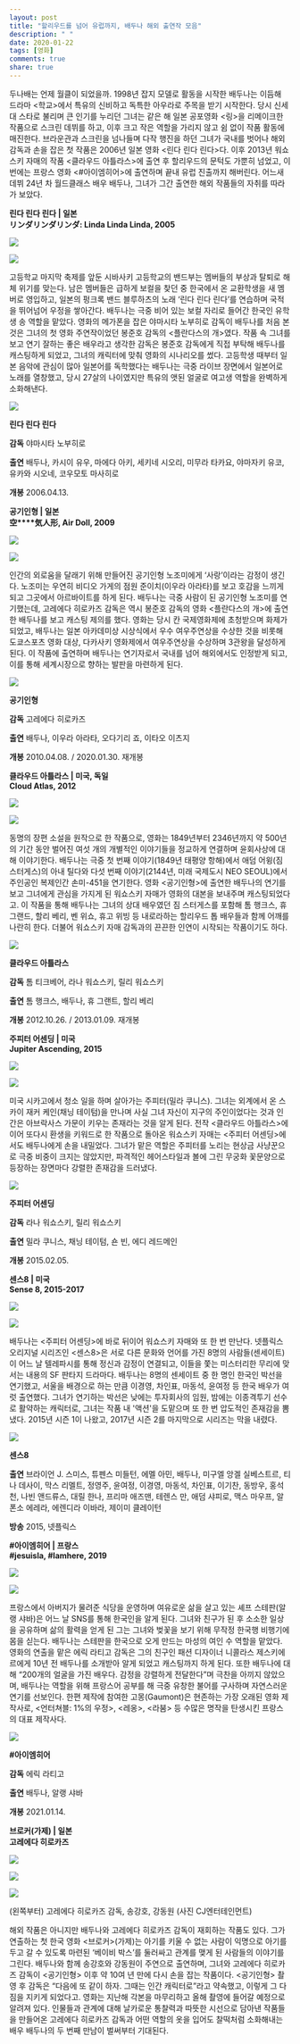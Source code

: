 ```yaml
---
layout: post
title: "할리우드를 넘어 유럽까지, 배두나 해외 출연작 모음"
description: " "
date: 2020-01-22
tags: [영화]
comments: true
share: true
---
```



두나배는 언제 월클이 되었을까. 1998년 잡지 모델로 활동을 시작한 배두나는 이듬해 드라마  <학교>에서 특유의 신비하고 독특한 아우라로 주목을 받기 시작한다. 당시 신세대 스타로 불리며 큰 인기를 누리던 그녀는 같은 해 일본 공포영화  <링>을 리메이크한 작품으로 스크린 데뷔를 하고, 이후 크고 작은 역할을 가리지 않고 쉼 없이 작품 활동에 매진한다. 브라운관과 스크린을 넘나들며 다작 행진을 하던 그녀가 국내를 벗어나 해외 감독과 손을 잡은 첫 작품은  2006년 일본 영화  <린다 린다 린다>다. 이후  2013년 워쇼스키 자매의 작품 <클라우드 아틀라스>에 출연 후 할리우드의 문턱도 가뿐히 넘었고, 이번에는 프랑스 영화  <#아이엠히어>에 출연하며 끝내 유럽 진출까지 해버린다. 어느새 데뷔 24년 차 월드클래스 배우 배두나, 그녀가 그간 출연한 해외 작품들의 자취를 따라가 보았다.

**린다 린다 린다 | 일본**  
**リンダリンダリンダ: Linda Linda Linda, 2005**  

![](https://post-phinf.pstatic.net/MjAyMTAxMTRfNTgg/MDAxNjEwNjE2NTc1MTAy.4PbmrcHxIq0_EiAlQpaQesj2dHJOfPCtBs8UK_G5qEEg.9h7HOrIxHg__SxTi_q7OtscN3B224NHYekrTn8UgVEAg.JPEG/2005_%EB%A6%B0%EB%8B%A4%EB%A6%B0%EB%8B%A4%EB%A6%B0%EB%8B%A42.jpg?type=w1200)

![](https://post-phinf.pstatic.net/MjAyMTAxMTRfMTcx/MDAxNjEwNjE2NTc1MTQz.6obmFZ08tJv5wx1znUSVRdkMDxns2AMHnK9siDdGqkwg.m3sL8-wBo_DYyiIEJaJGH81k82Go1Jfc1HXKwJM_PKwg.JPEG/2005_%EB%A6%B0%EB%8B%A4%EB%A6%B0%EB%8B%A4%EB%A6%B0%EB%8B%A4.jpg?type=w1200)

고등학교 마지막 축제를 앞둔 시바사키 고등학교의 밴드부는 멤버들의 부상과 탈퇴로 해체 위기를 맞는다. 남은 멤버들은 급하게 보컬을 찾던 중 한국에서 온 교환학생을 새 멤버로 영입하고, 일본의 펑크록 밴드 블루하츠의 노래  ‘린다 린다 린다’를 연습하며 국적을 뛰어넘어 우정을 쌓아간다. 배두나는 극중 비어 있는 보컬 자리로 들어간 한국인 유학생 송 역할을 맡았다. 영화의 메가폰을 잡은 야마시타 노부히로 감독이 배두나를 처음 본 것은 그녀의 첫 영화 주연작이었던 봉준호 감독의 <플란다스의 개>였다. 작품 속 그녀를 보고 연기 잘하는 좋은 배우라고 생각한 감독은 봉준호 감독에게 직접 부탁해 배두나를 캐스팅하게 되었고, 그녀의 캐릭터에 맞춰 영화의 시나리오를 썼다. 고등학생 때부터 일본 음악에 관심이 많아 일본어를 독학했다는 배두나는 극중 라이브 장면에서 일본어로 노래를 열창했고, 당시  27살의 나이였지만 특유의 앳된 얼굴로 여고생 역할을 완벽하게 소화해낸다.

![](https://ssl.pstatic.net/imgmovie/mdi/mit110/0435/D3507-00.jpg)

**린다 린다 린다**

**감독**  야마시타 노부히로

**출연**  배두나, 카시이 유우, 마에다 아키, 세키네 시오리, 미무라 타카요, 야마자키 유코, 유카와 시오네, 코우모토 마사히로

**개봉**  2006.04.13.

[](https://movie.naver.com/movie/bi/mi/basic.nhn?code=43507)

**공기인형 | 일본**  
**空****気人形, Air Doll, 2009**  

![](https://post-phinf.pstatic.net/MjAyMTAxMTRfMjQ0/MDAxNjEwNjE2NTc1MTM1.Vhx_q9HJAQ4bdVPBqm6mZKkJfGHbCnwzjnOjQt9-8dEg.Nj5zdYoSL40lM_piA7UNvh8l1GvchH3ov5j8IfyRYA4g.JPEG/2009_%EA%B3%B5%EA%B8%B0%EC%9D%B8%ED%98%953.jpg?type=w1200)

![](https://post-phinf.pstatic.net/MjAyMTAxMTRfMjk0/MDAxNjEwNjE2NTc1MTI1.mj85q21jMLg3MU9GyrtOyJsn8upho_OmmvrlqXS240sg.fYNOh38N6l_SLAaCYl7XFQY4WYi-A8OuAWMR2TwBDDwg.JPEG/2009_%EA%B3%B5%EA%B8%B0%EC%9D%B8%ED%98%954.jpg?type=w1200)

인간의 외로움을 달래기 위해 만들어진 공기인형 노조미에게  ‘사랑’이라는 감정이 생긴다. 노조미는 우연히 비디오 가게의 점원 준이치(이우라 아라타)를 보고 호감을 느끼게 되고 그곳에서 아르바이트를 하게 된다. 배두나는 극중 사람이 된 공기인형 노조미를 연기했는데, 고레에다 히로카즈 감독은 역시 봉준호 감독의 영화  <플란다스의 개>에 출연한 배두나를 보고 캐스팅 제의를 했다. 영화는 당시 칸 국제영화제에 초청받으며 화제가 되었고, 배두나는 일본 아카데미상 시상식에서 우수 여우주연상을 수상한 것을 비롯해 도쿄스포츠 영화 대상,  다카사키 영화제에서 여우주연상을 수상하며  3관왕을 달성하게 된다. 이 작품에 출연하며 배두나는 연기자로서 국내를 넘어 해외에서도 인정받게 되고, 이를 통해 세계시장으로 향하는 발판을 마련하게 된다.

![](https://ssl.pstatic.net/imgmovie/mdi/mit110/0520/52075_P84_153341.jpg)

**공기인형**

**감독**  고레에다 히로카즈

**출연**  배두나, 이우라 아라타, 오다기리 죠, 이타오 이츠지

**개봉**  2010.04.08.  /  2020.01.30. 재개봉

[](https://movie.naver.com/movie/bi/mi/basic.nhn?code=52075)

**클라우드 아틀라스 | 미국, 독일**  
**Cloud Atlas, 2012**  

![](https://post-phinf.pstatic.net/MjAyMTAxMTRfNjQg/MDAxNjEwNjE2NTc1MzY5.54QAGa77btFoWa9rP9mLwIi2yygKTf0n2AGmFPS7_QAg.4gxgJ_61WlSca0k2bT-n8h7-CkUnQ8uALN-zYorBvtUg.JPEG/2012_%ED%81%B4%EB%9D%BC%EC%9A%B0%EB%93%9C%EC%95%84%ED%8B%80%EB%9D%BC%EC%8A%A4.jpg?type=w1200)

![](https://post-phinf.pstatic.net/MjAyMTAxMTRfMjcw/MDAxNjEwNjE2NTc1Mzk1.UoXystLWtoPgojw4DaTbONdBMFuUwKXbq1clOOhgEfgg.zJkUVwhct771h2mtTd6uD8cvmvO5WoylnBx0PNz9ujUg.JPEG/2012_%ED%81%B4%EB%9D%BC%EC%9A%B0%EB%93%9C%EC%95%84%ED%8B%80%EB%9D%BC%EC%8A%A42.jpg?type=w1200)

동명의 장편 소설을 원작으로 한 작품으로, 영화는 1849년부터  2346년까지 약  500년의 기간 동안 벌어진 여섯 개의 개별적인 이야기들을 정교하게 연결하며 윤회사상에 대해 이야기한다. 배두나는 극중 첫 번째 이야기(1849년 태평양 항해)에서 애덤 어윙(짐 스터게스)의 아내 틸다와 다섯 번째 이야기(2144년, 미래 국제도시 NEO SEOUL)에서 주인공인 복제인간 손미-451을 연기한다. 영화  <공기인형>에 출연한 배두나의 연기를 보고 그녀에게 관심을 가지게 된 워쇼스키 자매가 영화의 대본을 보내주며 캐스팅되었다고.  이 작품을 통해 배두나는 그녀의 상대 배우였던 짐 스터게스를 포함해 톰 행크스, 휴 그랜드, 할리 베리, 벤 위쇼,  휴고 위빙 등 내로라하는 할리우드 톱 배우들과 함께 어깨를 나란히 한다. 더불어 워쇼스키 자매 감독과의 끈끈한 인연이 시작되는 작품이기도 하다.

![](https://ssl.pstatic.net/imgmovie/mdi/mit110/0823/82389_P89_103023.jpg)

**클라우드 아틀라스**

**감독**  톰 티크베어, 라나 워쇼스키, 릴리 워쇼스키

**출연**  톰 행크스, 배두나, 휴 그랜트, 할리 베리

**개봉**  2012.10.26.  /  2013.01.09. 재개봉

[](https://movie.naver.com/movie/bi/mi/basic.nhn?code=82389)

**주피터 어센딩 | 미국**  
**Jupiter Ascending, 2015**  

![](https://post-phinf.pstatic.net/MjAyMTAxMTRfNTYg/MDAxNjEwNjE2NTc1NDc3.bal7EtRGxIA__tN2MrddNCsgHIhCW9UebY_fD4bc5pAg.aIYD9fwBh5vFZoJuWx5drWSuGgZwiBnzhLTo7UpUPJ0g.JPEG/2015_%EC%A3%BC%ED%94%BC%ED%84%B0%EC%96%B4%EC%84%BC%EB%94%A92.jpg?type=w1200)

![](https://post-phinf.pstatic.net/MjAyMTAxMTRfMTg0/MDAxNjEwNjE2NTc1Mzk2.lQ4-dld1brEcK5xjjNQNSqs0E8BS2ATFn16c4m6z_U8g.useRAN5JKvpsok3TXSEAnK9nk4bh7H7bOutMF1dQoFgg.JPEG/2015_%EC%A3%BC%ED%94%BC%ED%84%B0%EC%96%B4%EC%84%BC%EB%94%A9.jpg?type=w1200)

미국 시카고에서 청소 일을 하며 살아가는 주피터(밀라 쿠니스). 그녀는 외계에서 온 스카이 재커 케인(채닝 테이텀)을 만나며 사실 그녀 자신이 지구의 주인이었다는 것과 인간은 아브락사스 가문이 키우는 존재라는 것을 알게 된다. 전작  <클라우드 아틀라스>에 이어 또다시 환생을 키워드로 한 작품으로 돌아온 워쇼스키 자매는  <주피터 어센딩>에서도 배두나에게 손을 내밀었다. 그녀가 맡은 역할은 주피터를 노리는 현상금 사냥꾼으로 극중 비중이 크지는 않았지만, 파격적인 헤어스타일과 볼에 그린 무궁화 꽃문양으로 등장하는 장면마다 강렬한 존재감을 드러냈다.

![](https://ssl.pstatic.net/imgmovie/mdi/mit110/0990/99096_P65_164753.jpg)

**주피터 어센딩**

**감독**  라나 워쇼스키, 릴리 워쇼스키

**출연**  밀라 쿠니스, 채닝 테이텀, 숀 빈, 에디 레드메인

**개봉**  2015.02.05.

[](https://movie.naver.com/movie/bi/mi/basic.nhn?code=99096)

**센스8 | 미국**  
**Sense 8, 2015-2017**  

![](https://post-phinf.pstatic.net/MjAyMTAxMTRfMjEz/MDAxNjEwNjE2NzQ5ODc1.RPX0qyek583s_parA931e9Em30UysdUMEzaD7zUHI0Yg.E5CMZQkQcbrB67ENvPlVlzVgfHOrmdGTswatpfYIOHcg.JPEG/2015_%EC%84%BC%EC%8A%A48_2.jpg?type=w1200)

![](https://post-phinf.pstatic.net/MjAyMTAxMTRfMjgw/MDAxNjEwNjE2NTc1NDQ1.9VcHxQAP97clsd0D4AUPZ_s5oqVoIYHSWIxi84iKKh8g.gMYb4luyeJjSb0Q_hsKspDfKH9KvZAlBFJrLMx-fKLog.JPEG/2015_%EC%84%BC%EC%8A%A48.jpg?type=w1200)

배두나는  <주피터 어센딩>에 바로 뒤이어 워쇼스키 자매와 또 한 번 만난다. 넷플릭스 오리지널 시리즈인  <센스8>은 서로 다른 문화와 언어를 가진  8명의 사람들(센세이트)이 어느 날 텔레파시를 통해 정신과 감정이 연결되고, 이들을 쫓는 미스터리한 무리에 맞서는 내용의  SF 판타지 드라마다. 배두나는  8명의 센세이트 중 한 명인 한국인 박선을 연기했고, 서울을 배경으로 하는 만큼 이경영, 차인표, 마동석, 윤여정 등 한국 배우가 여럿 출연했다. 그녀가 연기하는 박선은 낮에는 투자회사의 임원, 밤에는 이종격투기 선수로 활약하는 캐릭터로, 그녀는 작품 내 '액션'을 도맡으며 또 한 번 압도적인 존재감을 뽐냈다. 2015년 시즌 1이 나왔고, 2017년 시즌 2를 마지막으로 시리즈는 막을 내렸다.

![](https://ssl.pstatic.net/sstatic/keypage/image/dss/57/43/64/41/57_2436441_poster_image_1475050607879.jpg)

**센스8**

**출연**  브라이언 J. 스미스, 튜펜스 미들턴, 에멜 아민, 배두나, 미구엘 앙겔 실베스트르, 티나 데사이, 막스 리멜트, 정영주, 윤여정, 이경영, 마동석, 차인표, 이기찬, 동방우, 홍석천, 나빈 앤드류스, 대릴 한나, 프리마 애즈맨, 테렌스 만, 애덤 샤피로, 맥스 마우프, 알폰소 에레라, 에렌디라 이바라, 제이미 클레이턴

**방송**  2015, 넷플릭스

[](http://search.naver.com/search.naver?where=m&sm=mtb_etc&mra=bjkw&x_csa=%7B%22pkid%22%3A%2257%22%2C%22os%22%3A%222436441%22%7D&pkid=57&os=2436441&query=%EC%84%BC%EC%8A%A48%20%EC%8B%9C%EC%A6%8C1)

**#아이엠히어 | 프랑스**  
**#jesuisla, #Iamhere, 2019**  

![](https://post-phinf.pstatic.net/MjAyMTAxMTRfMjAz/MDAxNjEwNjE2NTc1ODM2.zSdYtG0_SDmarW2VOaF2n5902xTA5KoYNIcy4iFm6Ewg.RxOlE8VXSRYhWbMXql_Khgefw8s8AJLUJM248ZR__Bwg.JPEG/2021_%EC%95%84%EC%9D%B4%EC%97%A0%ED%9E%88%EC%96%B4.jpg?type=w1200)

![](https://post-phinf.pstatic.net/MjAyMTAxMTRfMTYg/MDAxNjEwNjE2NTc1Nzc1.UjsUnNOELQKa5uIBmtoMkFNYmGUmRb4KUA7AcAtCracg.yyi6gqupkFvVWM5nYlHSrdvqZZK9DlYXQKkIpOm89M8g.JPEG/2021_%EC%95%84%EC%9D%B4%EC%97%A0%ED%9E%88%EC%96%B42.jpg?type=w1200)

프랑스에서 아버지가 물려준 식당을 운영하며 여유로운 삶을 살고 있는 셰프 스테판(알랭 샤바)은 어느 날  SNS를 통해 한국인을 알게 된다. 그녀와 친구가 된 후 소소한 일상을 공유하며 삶의 활력을 얻게 된 그는 그녀와 벚꽃을 보기 위해 무작정 한국행 비행기에 몸을 싣는다. 배두나는 스테판을 한국으로 오게 만드는 마성의 여인 수 역할을 맡았다. 영화의 연출을 맡은 에릭 라티고 감독은 그의 친구인 패션 디자이너 니콜라스 제스키에르에게  10년 전 배두나를 소개받아 알게 되었고 캐스팅까지 하게 된다. 또한 배두나에 대해  “200개의 얼굴을 가진 배우다. 감정을 강렬하게 전달한다”며 극찬을 아끼지 않았으며, 배두나는 역할을 위해 프랑스어 공부를 해 극중 유창한 불어를 구사하며 자연스러운 연기를 선보인다. 한편 제작에 참여한 고몽(Gaumont)은 현존하는 가장 오래된 영화 제작사로, <언터쳐블: 1%의 우정>, <레옹>, <라붐> 등 수많은 명작을 탄생시킨 프랑스의 대표 제작사다.

![](https://ssl.pstatic.net/imgmovie/mdi/mit110/1894/189457_P13_110947.jpg)

**#아이엠히어**

**감독**  에릭 라티고

**출연**  배두나, 알랭 샤바

**개봉**  2021.01.14.

[](https://movie.naver.com/movie/bi/mi/basic.nhn?code=189457)

**브로커(가제) | 일본**  
**고레에다 히로카즈**

![](https://post-phinf.pstatic.net/MjAyMTAxMTVfMjQx/MDAxNjEwNjgzMDc0NjE5.CSiCNWneZyWmQ-2ioFzyQ0Rn33u7ddNtaJvDe41hHt8g.QjcZUO6L-OtrcYEl8S5UPjIjFgxuBUqrf8PGKK2ETGcg.JPEG/still_01.jpg?type=w1200)

![](https://post-phinf.pstatic.net/MjAyMTAxMTVfMzkg/MDAxNjEwNjgzMDc0OTc4.uOf53POnlOh7g_Yl3DzEAU1s1E5F46JWfklMCTLwVh0g.8ley8_spzHazCwFRya713mYQjBlLETM3ovbhccZcAR4g.JPEG/still_02.jpg?type=w1200)

![](https://post-phinf.pstatic.net/MjAyMTAxMTVfODQg/MDAxNjEwNjgzMDc0ODIx.bdolr0lEn5obtL1ghGESH6zC25683TFZ_3xvLXgcUYQg.ALc-o2ixZhtya22cVJ4HUbuSGQ-wQDtAxo6VxIFBRYIg.JPEG/still_03.jpeg?type=w1200)

(왼쪽부터) 고레에다 히로카즈 감독, 송강호, 강동원 (사진 CJ엔터테인먼트)

해외 작품은 아니지만 배두나와 고레에다 히로카즈 감독이 재회하는 작품도 있다. 그가 연출하는 첫 한국 영화  <브로커>(가제)는 아기를 키울 수 없는 사람이 익명으로 아기를 두고 갈 수 있도록 마련된  ‘베이비 박스’를 둘러싸고 관계를 맺게 된 사람들의 이야기를 그린다. 배두나와 함께 송강호와 강동원이 주연으로 출연하며, 그녀와 고레에다 히로카즈 감독이  <공기인형> 이후 약  10여 년 만에 다시 손을 잡는 작품이다. <공기인형> 촬영 후 감독은  “다음에 또 같이 하자. 그때는 인간 캐릭터로”라고 약속했고, 이렇게 그 다짐을 지키게 되었다고. 영화는 지난해 각본을 마무리하고 올해 촬영에 들어갈 예정으로 알려져 있다.  인물들과 관계에 대해 날카로운 통찰력과 따뜻한 시선으로 담아낸 작품들을 만들어온 고레에다 히로카즈 감독과 어떤 역할의 옷을 입어도 찰떡처럼 소화해내는 배우 배두나의 두 번째 만남이 벌써부터 기대된다.
